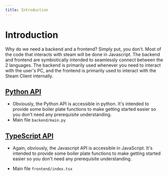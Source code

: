 ```yaml
---
title: Introduction
---
```

# Introduction

Why do we need a backend and a frontend? Simply put, you don't. Most of the code that interacts with steam will be done in Javascript. The backend and frontend are symbiotically intended to seamlessly connect between the 2 languages. The backend is primarily used whenever you need to interact with the user's PC, and the frontend is primarily used to interact with the Steam Client internally. 

## [Python API](/developers/plugins/python)
- Obviously, the Python API is accessible in python. It's intended to provide some boiler plate functions to make getting started easier so you don't need any prerequisite understanding.
- Main file `backend/main.py`


## [TypeScript API](/developers/plugins/typescript)
- Again, obviously, the Javascript API is accessible in JavaScript. It's intended to provide some boiler plate functions to make getting started easier so you don't need any prerequisite understanding.

- Main file `frontend/index.tsx`